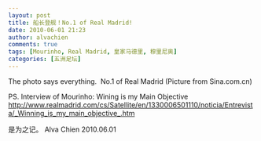 ```yaml
---
layout: post
title: 船长登舰！No.1 of Real Madrid!
date: 2010-06-01 21:23
author: alvachien
comments: true
tags: [Mourinho, Real Madrid, 皇家马德里, 穆里尼奥]
categories: [五洲足坛]
---
```

The photo says everything.
<img src="http://i1.sinaimg.cn/ty/g/p/2010-06-01/U3948P6T12D5014099F44DT20100601073311.JPG" alt="" />
No.1 of Real Madrid (Picture from Sina.com.cn)

PS. Interview of Mourinho: Wining is my Main Objective
<a href="http://www.realmadrid.com/cs/Satellite/en/1330006501110/noticia/Entrevista/_Winning_is_my_main_objective_.htm">http://www.realmadrid.com/cs/Satellite/en/1330006501110/noticia/Entrevista/_Winning_is_my_main_objective_.htm</a>

是为之记。
Alva Chien
2010.06.01
